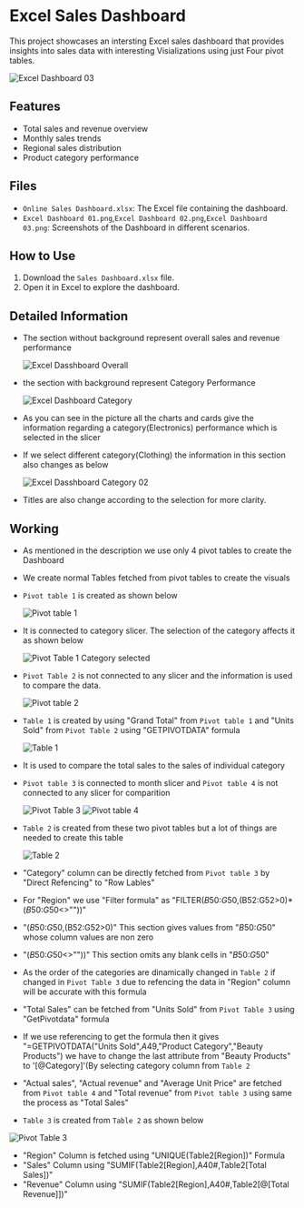 # Excel Sales Dashboard
 This project showcases an intersting Excel sales dashboard that provides insights into sales data with interesting Visializations using just Four pivot tables. 
 
![Excel Dashboard 03](https://github.com/boga-venu/Excel-Sales-Dashboard/assets/174999641/1e87f43c-7712-49dc-8c3f-ea6660994787)

## Features
- Total sales and revenue overview
- Monthly sales trends
- Regional sales distribution
- Product category performance

## Files
- `Online Sales Dashboard.xlsx`: The Excel file containing the dashboard.
- `Excel Dashboard 01.png`,`Excel Dashboard 02.png`,`Excel Dashboard 03.png`: Screenshots of the Dashboard in different scenarios.

## How to Use
1. Download the `Sales Dashboard.xlsx` file.
2. Open it in Excel to explore the dashboard.

## Detailed Information
- The section without background represent overall sales and revenue performance
  
  ![Excel Dasshboard Overall](https://github.com/boga-venu/Excel-Sales-Dashboard/assets/174999641/6694afdb-5bf1-49ff-b62c-f7131a341871)

- the section with background represent Category Performance
  
  ![Excel Dashboard Category](https://github.com/boga-venu/Excel-Sales-Dashboard/assets/174999641/c9b7cd0a-e05e-43e0-ae26-779f2ccbcc68)

- As you can see in the picture all the charts and cards give the information regarding a category(Electronics) performance which is selected in the slicer
- If we select different category(Clothing) the information in this section also changes as below
  
  ![Excel Dasshboard Category 02](https://github.com/boga-venu/Excel-Sales-Dashboard/assets/174999641/280564e1-ecef-426a-90cf-383749e1bea5)

- Titles are also change according to the selection for more clarity.

## Working 
- As mentioned in the description we use only 4 pivot tables to create the Dashboard
- We create normal Tables fetched from pivot tables to create the visuals
- `Pivot table 1` is created as shown below 
  
  ![Pivot table 1](https://github.com/boga-venu/Excel-Sales-Dashboard/assets/174999641/e302de74-1862-4693-b32f-ee861c300bcb)

- It is connected to category slicer. The selection of the category affects it as shown below

  ![Pivot Table 1 Category selected](https://github.com/boga-venu/Excel-Sales-Dashboard/assets/174999641/a5fc2e63-4025-4b85-9324-fc4bae98a743)

- `Pivot Table 2` is not connected to any slicer and the information is used to compare the data.
  
  ![Pivot table 2](https://github.com/boga-venu/Excel-Sales-Dashboard/assets/174999641/955194e7-327e-4b82-a0af-da2253bdf091)

- `Table 1` is created by using "Grand Total" from `Pivot table 1` and "Units Sold" from `Pivot Table 2` using "GETPIVOTDATA" formula

  ![Table 1](https://github.com/boga-venu/Excel-Sales-Dashboard/assets/174999641/860367e2-7ad4-417f-8e40-71d5289328da)

- It is used to compare the total sales to the sales of individual category

- `Pivot table 3` is connected to month slicer and `Pivot table 4` is not connected to any slicer for comparition

  ![Pivot Table 3](https://github.com/boga-venu/Excel-Sales-Dashboard/assets/174999641/bd25fb34-4a32-4eeb-b390-e80460a7f900) ![Pivot table 4](https://github.com/boga-venu/Excel-Sales-Dashboard/assets/174999641/55817e2e-5b83-4bd8-9f63-1fef5f00517f)

- `Table 2` is created from these two pivot tables but a lot of things are needed to create this table

  ![Table 2](https://github.com/boga-venu/Excel-Sales-Dashboard/assets/174999641/99b269f6-deb3-40f8-89d6-6c6a9ecadbe3)

- "Category" column can be directly fetched from `Pivot table 3` by "Direct Refencing" to "Row Lables"
  
- For "Region" we use "Filter formula" as "FILTER($B$50:$G$50,(B52:G52>0)*($B$50:$G$50<>""))"
- "($B$50:$G$50,(B52:G52>0)" This section gives values from "$B$50:$G$50" whose column values are non zero
- "($B$50:$G$50<>""))" This section omits any blank cells in "$B$50:$G$50"
- As the order of the categories are dinamically changed in `Table 2` if changed in `Pivot Table 3` due to refencing the data in "Region" column will be accurate with this formula

- "Total Sales" can be fetched from "Units Sold" from `Pivot Table 3` using "GetPivotdata" formula
- If we use referencing to get the formula then it gives "=GETPIVOTDATA("Units Sold",$A$49,"Product Category","Beauty Products") we have to change the last attribute from "Beauty Products" to '[@Category]'(By selecting category column from `Table 2`

- "Actual sales", "Actual revenue" and "Average Unit Price" are fetched from `Pivot table 4` and "Total revenue" from `Pivot table 3` using same the process as "Total Sales"

- `Table 3` is created from `Table 2` as shown below

 ![Pivot Table 3](https://github.com/boga-venu/Excel-Sales-Dashboard/assets/174999641/8e768414-c8ea-49d7-b5f1-fb4ac7300f6f)

- "Region" Column is fetched using "UNIQUE(Table2[Region])" Formula
- "Sales" Column using "SUMIF(Table2[Region],A40#,Table2[Total Sales])"
- "Revenue" Column using "SUMIF(Table2[Region],A40#,Table2[@[Total Revenue]])"

  




